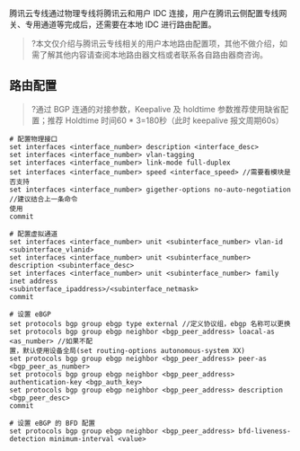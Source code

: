 腾讯云专线通过物理专线将腾讯云和用户 IDC 连接，用户在腾讯云侧配置专线网关、专用通道等完成后，还需要在本地 IDC 进行路由配置。
>?本文仅介绍与腾讯云专线相关的用户本地路由配置项，其他不做介绍，如需了解其他内容请查阅本地路由器文档或者联系各自路由器商咨询。
>

## 路由配置
>?通过 BGP 连通的对接参数，Keepalive 及 holdtime 参数推荐使用缺省配置；推荐 Holdtime 时间60 * 3=180秒（此时 keepalive 报文周期60s）
>
``` 
# 配置物理接口
set interfaces <interface_number> description <interface_desc>
set interfaces <interface_number> vlan-tagging
set interfaces <interface_number> link-mode full-duplex
set interfaces <interface_number> speed <interface_speed> //需要看模块是否支持
set interfaces <interface_number> gigether-options no-auto-negotiation //建议结合上一条命令
使用
commit

# 配置虚拟通道
set interfaces <interface_number> unit <subinterface_number> vlan-id <subinterface_vlanid>
set interfaces <interface_number> unit <subinterface_number> description <subinterface_desc>
set interfaces <interface_number> unit <subinterface_number> family inet address
<subinterface_ipaddress>/<subinterface_netmask>
commit

# 设置 eBGP 
set protocols bgp group ebgp type external //定义协议组，ebgp 名称可以更换
set protocols bgp group ebgp neighbor <bgp_peer_address> loacal-as <as_number> //如果不配
置，默认使用设备全局(set routing-options autonomous-system XX)
set protocols bgp group ebgp neighbor <bgp_peer_address> peer-as <bgp_peer_as_number>
set protocols bgp group ebgp neighbor <bgp_peer_address> authentication-key <bgp_auth_key>
set protocols bgp group ebgp neighbor <bgp_peer_address> description <bgp_peer_desc>
commit

# 设置 eBGP 的 BFD 配置
set protocols bgp group ebgp neighbor <bgp_peer_address> bfd-liveness-detection minimum-interval <value>
```
